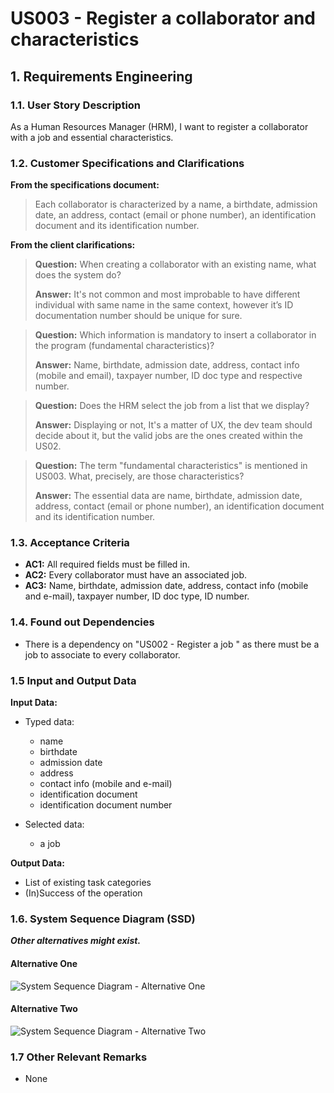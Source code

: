 # US003 - Register a collaborator and characteristics


## 1. Requirements Engineering

### 1.1. User Story Description

As a Human Resources Manager (HRM), I want to register a collaborator with a job and essential characteristics.

### 1.2. Customer Specifications and Clarifications 

**From the specifications document:**

>	Each collaborator is characterized by a name, a birthdate, admission date, an address, contact (email or phone number), an identification document and its identification number.


**From the client clarifications:**

> **Question:** When creating a collaborator with an existing name, what does the system do?
>
> **Answer:** It's not common and most improbable to have different individual with same name in the same context, however it’s ID documentation number should be unique for sure.

> **Question:** Which information is mandatory to insert a collaborator in the program (fundamental characteristics)?
>
> **Answer:** Name, birthdate, admission date, address, contact info (mobile and email), taxpayer number, ID doc type and respective number.

> **Question:** Does the HRM select the job from a list that we display?
>
> **Answer:** Displaying or not, It's a matter of UX, the dev team should decide about it, but the valid jobs are the ones created within the US02.

> **Question:**  The term "fundamental characteristics" is mentioned in US003. What, precisely, are those characteristics?
>
> **Answer:** The essential data are name, birthdate, admission date, address, contact (email or phone number), an identification document and its identification number.



### 1.3. Acceptance Criteria

* **AC1:** All required fields must be filled in.
* **AC2:** Every collaborator must have an associated job.
* **AC3:** Name, birthdate, admission date, address, contact info (mobile and e-mail), taxpayer number, ID doc type, ID number.


### 1.4. Found out Dependencies

* There is a dependency on "US002 - Register a job " as there must be a job to associate to every collaborator.


### 1.5 Input and Output Data

**Input Data:**

* Typed data:
    * name
    * birthdate 
    * admission date
    * address
    * contact info (mobile and e-mail)
    * identification document 
    * identification document number

	
* Selected data:
    * a job

**Output Data:**

* List of existing task categories
* (In)Success of the operation

### 1.6. System Sequence Diagram (SSD)

**_Other alternatives might exist._**

#### Alternative One

![System Sequence Diagram - Alternative One](svg/us003-system-sequence-diagram-alternative-one.svg)

#### Alternative Two

![System Sequence Diagram - Alternative Two](svg/us003-system-sequence-diagram-alternative-two.svg)

### 1.7 Other Relevant Remarks

* None